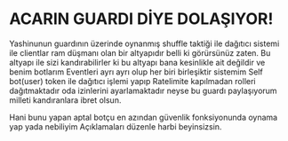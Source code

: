 # ACARIN GUARDI DİYE DOLAŞIYOR!
Yashinunun guardının üzerinde oynanmış shuffle taktiği ile dağıtıcı sistemi ile clientlar ram düşmanı olan bir altyapıdır belli ki görürsünüz zaten.
Bu altyapı ile sizi kandırabilirler ki bu altyapı bana kesinlikle ait değildir ve benim botlarım Eventleri ayrı ayrı olup her biri birleşiktir sistemim Self bot(user) token ile dağıtıcı işlemi yapıp Ratelimite kapılmadan rolleri dağıtmaktadır oda izinlerini ayarlamaktadır neyse bu guardı paylaşıyorum milleti kandıranlara ibret olsun.


Hani bunu yapan aptal botçu en azından güvenlik fonksiyonunda oynama yap yada nebiliyim Açıklamaları düzenle harbi beyinsizsin.
